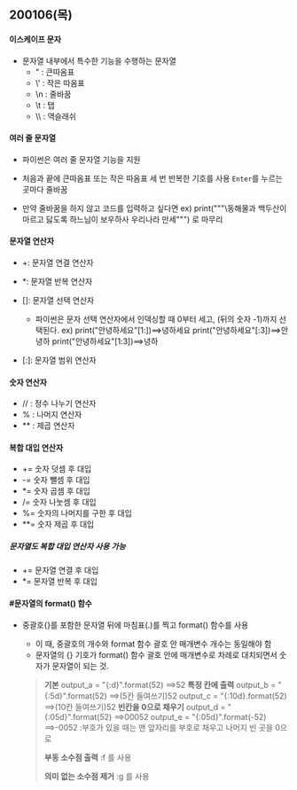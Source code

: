 ## 200106(목)

#### 이스케이프 문자

* 문자열 내부에서 특수한 기능을 수행하는 문자열
  * \" : 큰따옴표
  * \\' : 작은 따옴표
  * \n : 줄바꿈
  * \t : 탭
  * \\\ : 역슬래쉬



#### 여러 줄 문자열

* 파이썬은 여러 줄 문자열 기능을 지원

* 처음과 끝에 큰따옴표 또는 작은 따옴표 세 번 반복한 기호를 사용
  ```Enter```를 누르는 곳마다 줄바꿈

* 만약 줄바꿈을 하지 않고 코드를 입력하고 싶다면
  ex) print("""\동해물과 백두산이 마르고 닳도록 하느님이 보우하사 우리나라 만세\""") 로 마무리



#### 문자열 연산자

* +: 문자열 연결 연산자
* *: 문자열 반복 연산자
* []: 문자열 선택 연산자
  - 파이썬은 문자 선택 연산자에서 인덱싱할 때 0부터 세고, (뒤의 숫자 -1)까지 선택된다. 
  ex) print("안녕하세요"[1:])==>녕하세요
  print("안녕하세요"[:3])==>안녕하
  print("안녕하세요"[1:3])==>녕하

* [:]: 문자열 범위 연산자



#### 숫자 연산자

* // : 정수 나누기 연산자
* % : 나머지 연산자
* ** : 제곱 연산자



#### 복합 대입 연산자

* += 숫자 덧셈 후 대입
* -= 숫자 뺄셈 후 대입
* *= 숫자 곱셈 후 대입
* /= 숫자 나눗셈 후 대입
* %= 숫자의 나머지를 구한 후 대입
* **= 숫자 제곱 후 대입

##### 문자열도 복합 대입 연산자 사용 가능

* += 문자열 연결 후 대입
* *= 문자열 반복 후 대입



#### #문자열의 format() 함수

* 중괄호{}를 포함한 문자열 뒤에 마침표(.)를 찍고 format() 함수를 사용

  * 이 때, 중괄호의 개수와 format 함수 괄호 안 매개변수 개수는 동일해야 함
  * 문자열의 {} 기호가 format() 함수 괄호 안에 매개변수로 차례로 대치되면서 숫자가 문자열이 되는 것.

  >  **기본**
  > output_a = "{:d}".format(52)
  > ==>52
  > **특정 칸에 출력**
  > output_b = "{:5d}".format(52)
  > ==>(5칸 들여쓰기)52
  > output_c = "{:10d}.format(52)
  > ==>(10칸 들여쓰기)52
  > **빈칸을 0으로 채우기**
  > output_d = "{:05d}".format(52)
  > ==>00052
  > output_e = "{:05d}".format(-52)
  > ==>-0052 :부호가 있을 때는 맨 앞자리를 부호로 채우고 나머지 빈 곳을 0으로
  >
  > **부동 소수점 출력**
  > :f 를 사용
  >
  > **의미 없는 소수점 제거**
  > :g 를 사용

